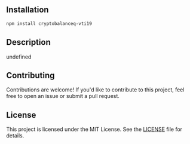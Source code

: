 ## Installation
```bash
npm install cryptobalanceq-vti19
```

## Description
undefined

## Contributing

Contributions are welcome! If you'd like to contribute to this project, feel free to open an issue or submit a pull request.

## License

This project is licensed under the MIT License. See the [LICENSE](LICENSE) file for details.
